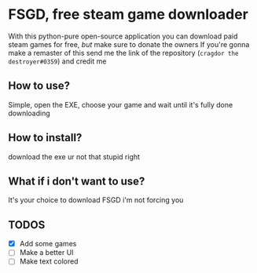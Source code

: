 # FSGD, free steam game downloader
With this python-pure open-source application you can download paid steam games for free, *but* make sure to donate the owners
If you're gonna make a remaster of this send me the link of the repository (`cragdor the destroyer#0359`) and credit me

## How to use?
Simple, open the EXE, choose your game and wait until it's fully done downloading

## How to install?
download the exe ur not that stupid right

## What if i don't want to use?
It's your choice to download FSGD i'm not forcing you

## TODOS
* [x] Add some games
* [ ] Make a better UI
* [ ] Make text colored
